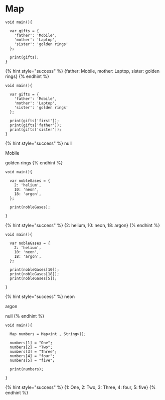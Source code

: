 # Map

```
void main(){

  var gifts = {
    'father': 'Mobile',
    'mother': 'Laptop',
    'sister': 'golden rings'
  };
  
  print(gifts);
}
```

{% hint style="success" %}
{father: Mobile, mother: Laptop, sister: golden rings}
{% endhint %}

```
void main(){
  
  var gifts = {
    'father': 'Mobile',
    'mother': 'Laptop',
    'sister': 'golden rings'
  };

  print(gifts['first']);
  print(gifts['father']);
  print(gifts['sister']);
}
```

{% hint style="success" %}
null&#x20;

Mobile&#x20;

golden rings
{% endhint %}

```
void main(){
  
  var nobleGases = {
    2: 'helium',
    10: 'neon',
    18: 'argon',
  };
  
  print(nobleGases);

}
```

{% hint style="success" %}
{2: helium, 10: neon, 18: argon}
{% endhint %}

```
void main(){
  
  var nobleGases = {
    2: 'helium',
    10: 'neon',
    18: 'argon',
  };
  
  print(nobleGases[10]);
  print(nobleGases[18]);
  print(nobleGases[5]);

}
```

{% hint style="success" %}
neon&#x20;

argon&#x20;

null
{% endhint %}

```
void main(){
  
  Map numbers = Map<int , String>();

  numbers[1] = "One";
  numbers[2] = "Two";
  numbers[3] = "Three";
  numbers[4] = "four";
  numbers[5] = "five";
  
  print(numbers);

}
```

{% hint style="success" %}
{1: One, 2: Two, 3: Three, 4: four, 5: five}
{% endhint %}

